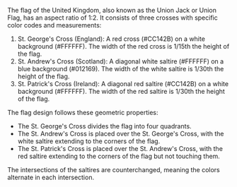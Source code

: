 The flag of the United Kingdom, also known as the Union Jack or Union Flag, has an aspect ratio of 1:2. It consists of three crosses with specific color codes and measurements:

1. St. George's Cross (England): A red cross (#CC142B) on a white background (#FFFFFF). The width of the red cross is 1/15th the height of the flag.
2. St. Andrew's Cross (Scotland): A diagonal white saltire (#FFFFFF) on a blue background (#012169). The width of the white saltire is 1/30th the height of the flag.
3. St. Patrick's Cross (Ireland): A diagonal red saltire (#CC142B) on a white background (#FFFFFF). The width of the red saltire is 1/30th the height of the flag.

The flag design follows these geometric properties:

- The St. George's Cross divides the flag into four quadrants.
- The St. Andrew's Cross is placed over the St. George's Cross, with the white saltire extending to the corners of the flag.
- The St. Patrick's Cross is placed over the St. Andrew's Cross, with the red saltire extending to the corners of the flag but not touching them.

The intersections of the saltires are counterchanged, meaning the colors alternate in each intersection.